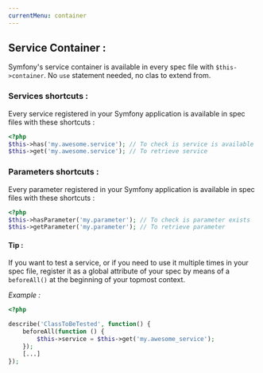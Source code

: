 ```yaml
---
currentMenu: container
---
```

## Service Container :

Symfony's service container is available in every spec file with `$this->container`.
No `use` statement needed, no clas to extend from.



### Services shortcuts :

Every service registered in your Symfony application is available in spec files with these shortcuts :

```php
<?php
$this->has('my.awesome.service'); // To check is service is available
$this->get('my.awesome.service'); // To retrieve service
```


### Parameters shortcuts :

Every parameter registered in your Symfony application is available in spec files with these shortcuts :

```php
<?php
$this->hasParameter('my.parameter'); // To check is parameter exists
$this->getParameter('my.parameter'); // To retrieve parameter
```

#### Tip :

If you want to test a service, or if you need to use it multiple times in your spec file,
register it as a global attribute of your spec by means of a `beforeAll()` at the beginning of your topmost context.

*Example :*
```php
<?php

describe('ClassToBeTested', function() {
    beforeAll(function () {
        $this->service = $this->get('my.awesome_service');
    });
    [...]
});
```